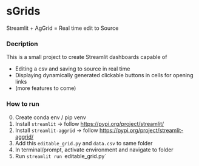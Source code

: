# sGrids

Streamlit + AgGrid = Real time edit to Source 

### Decription

This is a small project to create Streamlit dashboards capable of 
- Editing a csv and saving to source in real time
- Displaying dynamically generated clickable buttons in cells for opening links
- (more features to come)

### How to run

0. Create conda env / pip venv
1. Install `streamlit` -> follow https://pypi.org/project/streamlit/
2. Install `streamlit-aggrid` -> follow https://pypi.org/project/streamlit-aggrid/
3. Add this `editable_grid.py` and `data.csv` to same folder
4. In terminal/prompt, activate environment and navigate to folder
5. Run `streamlit run `editable_grid.py`
